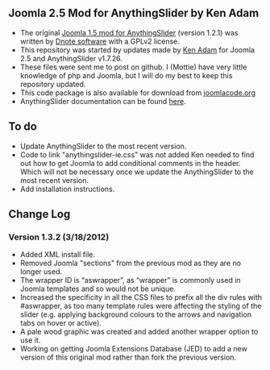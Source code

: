 ﻿## Joomla 2.5 Mod for AnythingSlider by Ken Adam

* The original [Joomla 1.5 mod for AnythingSlider](http://extensions.joomla.org/extensions/news-display/articles-display/articles-showcase/11799) (version 1.2.1) was written by [Dnote software](http://www.dnote.nl/index.php?option=com_content&view=article&id=40&Itemid=33) with a GPLv2 license.
* This repository was started by updates made by [Ken Adam](https://github.com/Akadamia) for Joomla 2.5 and AnythingSlider v1.7.26.
* These files were sent me to post on github. I (Mottie) have very little knowledge of php and Joomla, but I will do my best to keep this repository updated.
* This code package is also available for download from [joomlacode.org](http://joomlacode.org/gf/project/anythingslider/)
* AnythingSlider documentation can be found [here](https://github.com/ProLoser/AnythingSlider/wiki).

## To do

* Update AnythingSlider to the most recent version.
* Code to link "anythingslider-ie.css" was not added Ken needed to find out how to get Joomla to add conditional comments in the header. Which will not be necessary once we update the AnythingSlider to the most recent version.
* Add installation instructions.

## Change Log

### Version 1.3.2 (3/18/2012)

* Added XML install file.
* Removed Joomla "sections" from the previous mod as they are no longer used.
* The wrapper ID is “aswrapper”, as “wrapper” is commonly used in Joomla templates and so would not be unique.
* Increased the specificity in all the CSS files to prefix all the div rules with #aswrapper, as too many template rules were affecting the styling of the slider (e.g. applying background colours to the arrows and navigation tabs on hover or active).
* A pale wood graphic was created and added another wrapper option to use it.
* Working on getting Joomla Extensions Database (JED) to add a new version of this original mod rather than fork the previous version.
